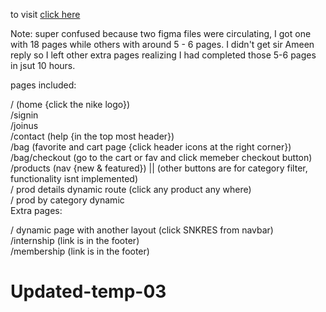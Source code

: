 to visit <a href="">click here</a>

Note: super confused because two figma files were circulating, I got one with 18 pages while others with around 5 - 6 pages. I didn't get sir Ameen reply so I left other extra pages realizing I had completed those 5-6 pages in jsut 10 hours.

pages included:

/ (home {click the nike logo})<br/> 
/signin<br/>
/joinus<br/>
/contact (help {in the top most header})<br/>
/bag (favorite and cart page {click header icons at the right corner})<br/>
/bag/checkout (go to the cart or fav and click memeber checkout button)<br/>
/products (nav {new & featured}) || (other buttons are for category filter, functionality isnt implemented)<br/>
/ prod details dynamic route (click any product any where) <br/>
/ prod by category dynamic
<br/>
Extra pages:<br/>

/ dynamic page with another layout (click SNKRES from navbar)<br/>
/internship (link is in the footer)<br/>
/membership (link is in the footer)<br/>
# Updated-temp-03
